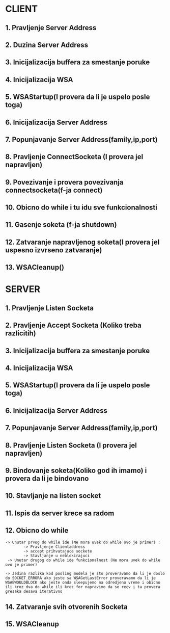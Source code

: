 # CLIENT

## 1. Pravljenje Server Address 

## 2. Duzina Server Address

## 3. Inicijalizacija buffera za smestanje poruke
    
## 4. Inicijalizacija WSA
    
## 5. WSAStartup(I provera da li je uspelo posle toga)

## 6. Inicijalizacija Server Address
    
## 7. Popunjavanje Server Address(family,ip,port)

## 8. Pravljenje ConnectSocketa (I provera jel napravljen)
    
## 9. Povezivanje i provera povezivanja connectsocketa(f-ja connect)

## 10. Obicno do while i tu idu sve funkcionalnosti

## 11. Gasenje soketa (f-ja shutdown)

## 12. Zatvaranje napravljenog soketa(I provera jel uspesno izvrseno zatvaranje)

## 13. WSACleanup()


# SERVER

## 1. Pravljenje Listen Socketa 

## 2. Pravljenje Accept Socketa (Koliko treba razlicitih)

## 3. Inicijalizacija buffera za smestanje poruke
    
## 4. Inicijalizacija WSA
    
## 5. WSAStartup(I provera da li je uspelo posle toga)

## 6. Inicijalizacija Server Address
    
## 7. Popunjavanje Server Address(family,ip,port)

## 8. Pravljenje Listen Socketa (I provera jel napravljen)

## 9. Bindovanje soketa(Koliko god ih imamo) i provera da li je bindovano

## 10. Stavljanje na listen socket 

## 11. Ispis da server krece sa radom

## 12. Obicno do while 
    -> Unutar prvog do while ide (Ne mora uvek do while ovo je primer) :
            -> Pravljenje Clientaddress 
            -> accept prihvatajuce sockete
            -> Stavljanje u neblokirajuci
     -> Unutar drugog do while ide funkcionalnost (Ne mora uvek do while ovo je primer)   

    -> Jedina razlika kod pooling modela je sto proveravamo da li je doslo do SOCKET_ERRORA ako jeste sa WSAGetLastError proveravamo da li je WSAEWOULDBLOCK ako jeste onda sleepujemo na odredjeno vreme i obicno ili kroz dva do while ili kroz for napravimo da se recv i ta provera gresaka desava iterativno

## 14. Zatvaranje svih otvorenih Socketa

## 15. WSACleanup